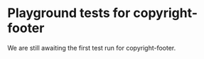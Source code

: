 # Playground tests for copyright-footer
We are still awaiting the first test run for copyright-footer.

